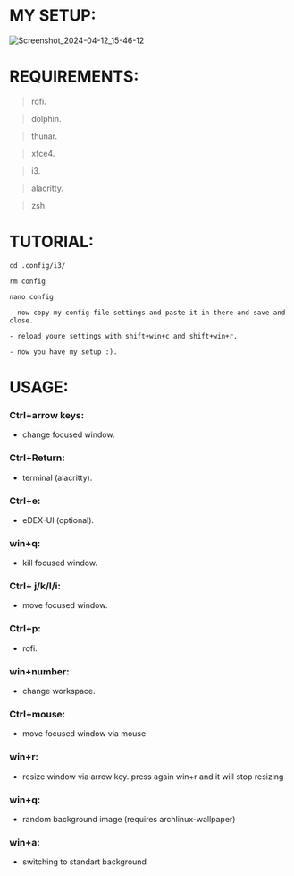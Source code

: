 # MY SETUP:

![Screenshot_2024-04-12_15-46-12](https://github.com/h435er/dotfiles-i3/assets/126166023/f1fe2702-33fc-4296-be6b-38ae63c3a5fc)

# REQUIREMENTS:
> rofi.

> dolphin.

> thunar. 

> xfce4. 

> i3. 

> alacritty. 

> zsh.


# TUTORIAL:
```
cd .config/i3/

rm config

nano config

- now copy my config file settings and paste it in there and save and close. 

- reload youre settings with shift+win+c and shift+win+r. 

- now you have my setup :).
```

# USAGE:
### Ctrl+arrow keys:  

- change focused window. 

### Ctrl+Return:  

- terminal (alacritty). 

### Ctrl+e:  

- eDEX-UI (optional). 

### win+q:  

- kill focused window. 

### Ctrl+ j/k/l/i:  

- move focused window. 

### Ctrl+p:  

- rofi. 

### win+number:  

- change workspace. 

### Ctrl+mouse:  

- move focused window via mouse. 

### win+r:  

- resize window via arrow key. press again win+r and it will stop resizing

### win+q:
- random background image (requires archlinux-wallpaper)

### win+a:
- switching to standart background



